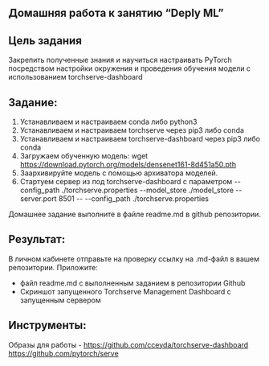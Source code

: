 ## Домашняя работа к занятию “Deply ML”
## **Цель задания**

Закрепить полученные знания и научиться настраивать PyTorch посредством настройки окружения и проведения обучения модели c использованием torchserve-dashboard

## **Задание**:

1. Устанавливаем и настраиваем conda либо python3
2. Устанавливаем и настраиваем torchserve через pip3 либо conda
3. Устанавливаем и настраиваем torchserve-dashboard через pip3 либо conda
4. Загружаем обученную модель:
   wget https://download.pytorch.org/models/densenet161-8d451a50.pth
5. Заархивируйте модель с помощью архиватора моделей.
6. Стартуем сервер из под torchserve-dashboard с параметром
   --config_path ./torchserve.properties --model_store ./model_store --server.port 8501 -- --config_path ./torchserve.properties


Домашнее задание выполните в файле readme.md в github репозитории.

## **Результат**:
В личном кабинете отправьте на проверку ссылку на .md-файл в вашем репозитории. Приложите:
- файл readme.md с выполненным заданием в репозитории Github
- Скриншот запущенного Torchserve Management Dashboard с запущенным сервером


## **Инструменты**:

Образы для работы - https://github.com/cceyda/torchserve-dashboard
https://github.com/pytorch/serve
